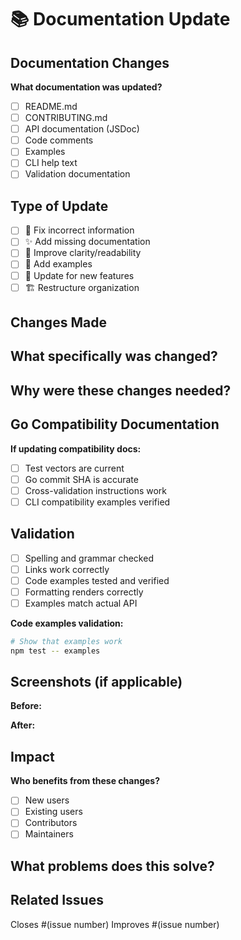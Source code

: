 # 📚 Documentation Update

## Documentation Changes
**What documentation was updated?**
- [ ] README.md
- [ ] CONTRIBUTING.md
- [ ] API documentation (JSDoc)
- [ ] Code comments
- [ ] Examples
- [ ] CLI help text
- [ ] Validation documentation

## Type of Update
- [ ] 🐛 Fix incorrect information
- [ ] ✨ Add missing documentation
- [ ] 🎨 Improve clarity/readability
- [ ] 📝 Add examples
- [ ] 🔧 Update for new features
- [ ] 🏗️ Restructure organization

## Changes Made
**What specifically was changed?**
- 

**Why were these changes needed?**
- 

## Go Compatibility Documentation
**If updating compatibility docs:**
- [ ] Test vectors are current
- [ ] Go commit SHA is accurate
- [ ] Cross-validation instructions work
- [ ] CLI compatibility examples verified

## Validation
- [ ] Spelling and grammar checked
- [ ] Links work correctly
- [ ] Code examples tested and verified
- [ ] Formatting renders correctly
- [ ] Examples match actual API

**Code examples validation:**
```bash
# Show that examples work
npm test -- examples
```

## Screenshots (if applicable)
<!-- Add before/after screenshots for formatting changes -->

**Before:**
<!-- Screenshot or code block -->

**After:**
<!-- Screenshot or code block -->

## Impact
**Who benefits from these changes?**
- [ ] New users
- [ ] Existing users
- [ ] Contributors
- [ ] Maintainers

**What problems does this solve?**
- 

## Related Issues
Closes #(issue number)
Improves #(issue number)